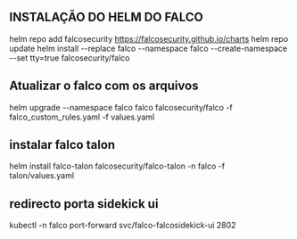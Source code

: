 ## INSTALAÇÃO DO HELM DO FALCO
helm repo add falcosecurity https://falcosecurity.github.io/charts 
helm repo update 
helm install --replace falco --namespace falco --create-namespace --set tty=true falcosecurity/falco


## Atualizar o falco  com os arquivos  
helm upgrade --namespace falco falco falcosecurity/falco -f falco_custom_rules.yaml -f values.yaml


## instalar falco talon
helm install falco-talon falcosecurity/falco-talon -n falco -f talon/values.yaml



## redirecto porta sidekick ui
kubectl -n falco port-forward svc/falco-falcosidekick-ui 2802 
